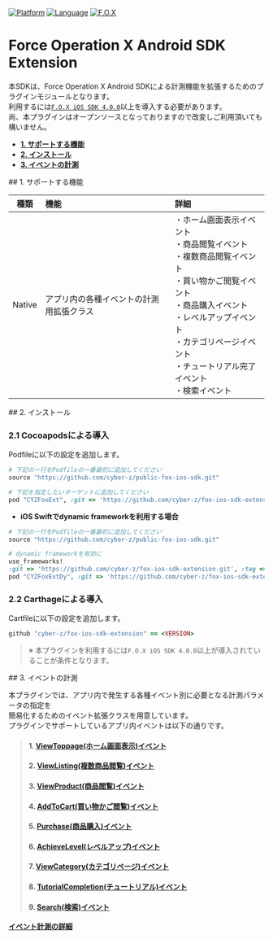 [![Platform](http://img.shields.io/badge/platform-ios-green.svg?style=flat)](https://developer.android.com)
[![Language](http://img.shields.io/badge/language-objc-red.svg?style=flat)](https://java.com)
[![F.O.X](http://img.shields.io/badge/F.O.X%20SDK-4.0.0%20〜-blue.svg?style=flat)](https://github.com/cyber-z/public-fox-android-sdk/blob/master/4.x/lang/ja/README.md)

# Force Operation X Android SDK Extension

本SDKは、Force Operation X Android SDKによる計測機能を拡張するためのプラグインモジュールとなります。<br>
利用するには[`F.O.X iOS SDK 4.0.0`](https://github.com/cyber-z/public-fox-android-sdk/blob/master/4.x/lang/ja/README.md)以上を導入する必要があります。<br>
尚、本プラグインはオープンソースとなっておりますので改変しご利用頂いても構いません。

* **[1. サポートする機能](#support_functions)**
* **[2. インストール](#install_module)**
* **[3. イベントの計測](#event_extension)**

<div id="support_functions"></div>
## 1. サポートする機能

|種類|機能|詳細|
|:---:|:---|:---|
|Native|アプリ内の各種イベントの計測用拡張クラス|・ホーム画面表示イベント<br>・商品閲覧イベント<br>・複数商品閲覧イベント<br>・買い物かご閲覧イベント<br>・商品購入イベント<br>・レベルアップイベント<br>・カテゴリページイベント<br>・チュートリアル完了イベント<br>・検索イベント|

<div id="install_module"></div>
## 2. インストール

### 2.1 Cocoapodsによる導入
Podfileに以下の設定を追加します。

```ruby
# 下記の一行をPodfileの一番最初に追加してください
source "https://github.com/cyber-z/public-fox-ios-sdk.git"

# 下記を指定したいターゲットに追加してください
pod "CYZFoxExt", :git => 'https://github.com/cyber-z/fox-ios-sdk-extension.git', :tag => '<VERSION>'
```

* **iOS Swiftでdynamic frameworkを利用する場合**
```ruby
# 下記の一行をPodfileの一番最初に追加してください
source "https://github.com/cyber-z/public-fox-ios-sdk.git"

# dynamic frameworkを有効に
use_frameworks!
:git => 'https://github.com/cyber-z/fox-ios-sdk-extension.git', :tag => '<VERSION>'
pod "CYZFoxExtDy", :git => 'https://github.com/cyber-z/fox-ios-sdk-extension.git', :tag => '<VERSION>'
```

### 2.2 Carthageによる導入
Cartfileに以下の設定を追加します。

```ruby
github "cyber-z/fox-ios-sdk-extension" == <VERSION>
```

> ※ 本プラグインを利用するには`F.O.X iOS SDK 4.0.0`以上が導入されていることが条件となります。

<div id="event_extension"></div>
## 3. イベントの計測

本プラグインでは、アプリ内で発生する各種イベント別に必要となる計測パラメータの指定を<br>
簡易化するためのイベント拡張クラスを用意しています。<br>
プラグインでサポートしているアプリ内イベントは以下の通りです。

> #### 1. [ViewToppage(ホーム画面表示)イベント](./track_events/01_view_toppage/README.md)
> #### 2. [ViewListing(複数商品閲覧)イベント](./track_events/02_view_listing/README.md)
> #### 3. [ViewProduct(商品閲覧)イベント](./track_events/03_view_product/README.md)
> #### 4. [AddToCart(買い物かご閲覧)イベント](./track_events/04_add_to_cart/README.md)
> #### 5. [Purchase(商品購入)イベント](./track_events/05_track_transaction/README.md)
> #### 6. [AchieveLevel(レベルアップ)イベント](./track_events/06_achieve_level/README.md)
> #### 7. [ViewCategory(カテゴリページ)イベント](./track_events/07_view_category/README.md)
> #### 8. [TutorialCompletion(チュートリアル)イベント](./track_events/08_tutorial_completion/README.md)
> #### 9. [Search(検索)イベント](./track_events/09_search/README.md)

[**イベント計測の詳細**](./track_events/README.md)
